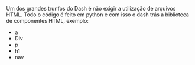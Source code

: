 Um dos grandes trunfos do Dash é não exigir a utilização de arquivos HTML. Todo o código é feito em python e com isso o dash trás a biblioteca de componentes HTML, exemplo:
- a
- Div
- p
- h1
- nav